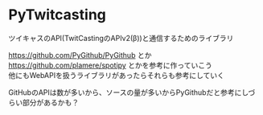 # PyTwitcasting

ツイキャスのAPI(TwitCastingのAPIv2(β))と通信するためのライブラリ

https://github.com/PyGithub/PyGithub とか https://github.com/plamere/spotipy とかを参考に作っていこう  
他にもWebAPIを扱うライブラリがあったらそれらも参考にしていく

GitHubのAPIは数が多いから、ソースの量が多いからPyGithubだと参考にしづらい部分があるかも？

